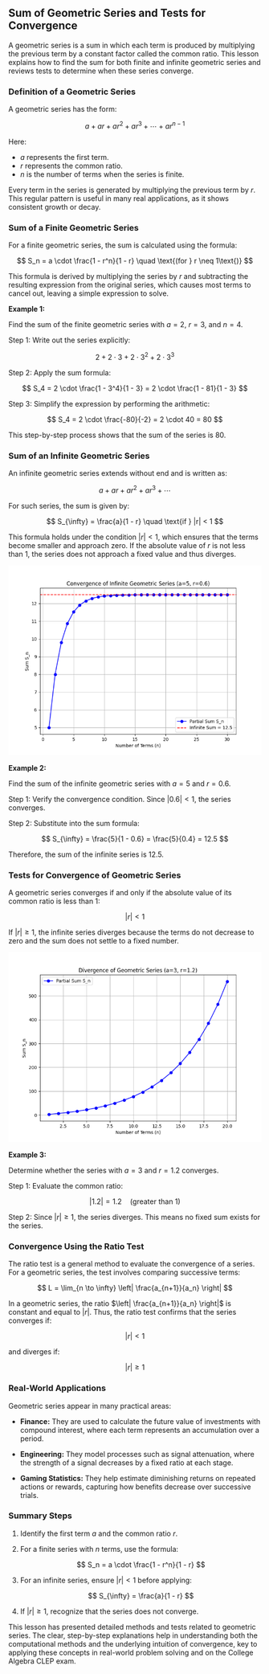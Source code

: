 ## Sum of Geometric Series and Tests for Convergence

A geometric series is a sum in which each term is produced by multiplying the previous term by a constant factor called the common ratio. This lesson explains how to find the sum for both finite and infinite geometric series and reviews tests to determine when these series converge.

### Definition of a Geometric Series

A geometric series has the form:

$$
a + ar + ar^2 + ar^3 + \cdots + ar^{n-1}
$$

Here:

- $a$ represents the first term.
- $r$ represents the common ratio.
- $n$ is the number of terms when the series is finite.

Every term in the series is generated by multiplying the previous term by $r$. This regular pattern is useful in many real applications, as it shows consistent growth or decay.

### Sum of a Finite Geometric Series

For a finite geometric series, the sum is calculated using the formula:

$$
S_n = a \cdot \frac{1 - r^n}{1 - r} \quad \text{(for } r \neq 1\text{)}
$$

This formula is derived by multiplying the series by $r$ and subtracting the resulting expression from the original series, which causes most terms to cancel out, leaving a simple expression to solve.

**Example 1:**

Find the sum of the finite geometric series with $a = 2$, $r = 3$, and $n = 4$.

Step 1: Write out the series explicitly:

$$
2 + 2 \cdot 3 + 2 \cdot 3^2 + 2 \cdot 3^3
$$

Step 2: Apply the sum formula:

$$
S_4 = 2 \cdot \frac{1 - 3^4}{1 - 3} = 2 \cdot \frac{1 - 81}{1 - 3}
$$

Step 3: Simplify the expression by performing the arithmetic:

$$
S_4 = 2 \cdot \frac{-80}{-2} = 2 \cdot 40 = 80
$$

This step-by-step process shows that the sum of the series is $80$.

### Sum of an Infinite Geometric Series

An infinite geometric series extends without end and is written as:

$$
a + ar + ar^2 + ar^3 + \cdots
$$

For such series, the sum is given by:

$$
S_{\infty} = \frac{a}{1 - r} \quad \text{if } |r| < 1
$$

This formula holds under the condition $|r| < 1$, which ensures that the terms become smaller and approach zero. If the absolute value of $r$ is not less than 1, the series does not approach a fixed value and thus diverges.

![Convergence of infinite series with $a=5$, $r=0.6$; partial sums approach the limiting sum.](images/plot_1_10-03-lesson-sum-of-geometric-series-and-tests-for-convergence.md.png)

**Example 2:**

Find the sum of the infinite geometric series with $a = 5$ and $r = 0.6$.

Step 1: Verify the convergence condition. Since $|0.6| < 1$, the series converges.

Step 2: Substitute into the sum formula:

$$
S_{\infty} = \frac{5}{1 - 0.6} = \frac{5}{0.4} = 12.5
$$

Therefore, the sum of the infinite series is $12.5$.

### Tests for Convergence of Geometric Series

A geometric series converges if and only if the absolute value of its common ratio is less than 1:

$$
|r| < 1
$$

If $|r| \geq 1$, the infinite series diverges because the terms do not decrease to zero and the sum does not settle to a fixed number.

![Divergence of the series with $a=3$, $r=1.2$; partial sums grow without bound.](images/plot_2_10-03-lesson-sum-of-geometric-series-and-tests-for-convergence.md.png)

**Example 3:**

Determine whether the series with $a = 3$ and $r = 1.2$ converges.

Step 1: Evaluate the common ratio:

$$
|1.2| = 1.2 \quad \text{(greater than 1)}
$$

Step 2: Since $|r| \geq 1$, the series diverges. This means no fixed sum exists for the series.

### Convergence Using the Ratio Test

The ratio test is a general method to evaluate the convergence of a series. For a geometric series, the test involves comparing successive terms:

$$
L = \lim_{n \to \infty} \left| \frac{a_{n+1}}{a_n} \right|
$$

In a geometric series, the ratio $\left| \frac{a_{n+1}}{a_n} \right|$ is constant and equal to $|r|$. Thus, the ratio test confirms that the series converges if:

$$
|r| < 1
$$

and diverges if:

$$
|r| \geq 1
$$

### Real-World Applications

Geometric series appear in many practical areas:

- **Finance:** They are used to calculate the future value of investments with compound interest, where each term represents an accumulation over a period.

- **Engineering:** They model processes such as signal attenuation, where the strength of a signal decreases by a fixed ratio at each stage.

- **Gaming Statistics:** They help estimate diminishing returns on repeated actions or rewards, capturing how benefits decrease over successive trials.

### Summary Steps

1. Identify the first term $a$ and the common ratio $r$.

2. For a finite series with $n$ terms, use the formula:

   $$
   S_n = a \cdot \frac{1 - r^n}{1 - r}
   $$

3. For an infinite series, ensure $|r| < 1$ before applying:

   $$
   S_{\infty} = \frac{a}{1 - r}
   $$

4. If $|r| \geq 1$, recognize that the series does not converge.

This lesson has presented detailed methods and tests related to geometric series. The clear, step-by-step explanations help in understanding both the computational methods and the underlying intuition of convergence, key to applying these concepts in real-world problem solving and on the College Algebra CLEP exam.